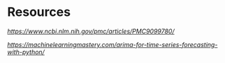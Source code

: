 # Resources 

<em>https://www.ncbi.nlm.nih.gov/pmc/articles/PMC9099780/

https://machinelearningmastery.com/arima-for-time-series-forecasting-with-python/
</em>
